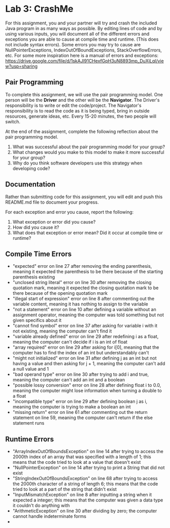 # Lab 3: CrashMe

For this assignment, you and your partner will try and crash the included Java program in as many ways as possible. By editing lines of code and by using various inputs, you will document all of the different errors and exceptions you are able to cause at compile time and runtime. (This does not include syntax errors). Some errors you may try to cause are NullPointerExceptions, IndexOutOfBoundExceptions, StackOverflowErrors, etc. For some more inspiration here is a manual of errors and exceptions: https://drive.google.com/file/d/1skAJl91CHexfGpH3uN8893mp_DuXjLql/view?usp=sharing

## Pair Programming
To complete this assignment, we will use the pair programming model. One person will be the **Driver** and the other will be the **Navigator**. The Driver's responsibility is to write or edit the code/project. The Navigator's responsibility is to read the code as it is being typed, bring in outside resources, generate ideas, etc. Every 15-20 minutes, the two people will switch.  

At the end of the assignment, complete the following reflection about the pair programming model.
1. What was successful about the pair programming model for your group?
2. What changes would you make to this model to make it more successful for your group?
3. Why do you think software developers use this strategy when developing code?

## Documentation
Rather than submitting code for this assignment, you will edit and push this README.md file to document your progress.

For each exception and error you cause, report the following:
1. What exception or error did you cause?
2. How did you cause it?
3. What does that exception or error mean? Did it occur at compile time or runtime?

## Compile Time Errors
- "expected" error on line 27 after removing the ending parenthesis, meaning it expected the parenthesis to be there because of the starting parenthesis existing
- "unclosed string literal" error on line 30 after removing the closing quotation mark, meaning it expected the closing quotation mark to be there because of the opening quotation mark
- "illegal start of expression" error on line 8 after commenting out the variable content, meaning it has nothing to assign to the variable 
- "not a statement" error on line 10 after defining a variable without an assignment operator, meaning the computer was told something but not given specifics about it
- "cannot find symbol" error on line 37 after asking for variable i with it not existing, meaning the computer can't find it
- "variable already defined" error on line 29 after redefining i as a float, meaning the computer can't decide if i is an int of float
- "array required" error on line 29 after asking for i[0], meaning that the computer has to find the index of an int but understandably can't
- "might not initialized" error on line 31 after defining j as an int but not having a value and then asking for j + 1, meaning the computer can't add a null value and 1
- "bad operand type" error on line 30 after trying to add i and true, meaning the computer can't add an int and a boolean
- "possible lossy conversion" error on line 28 after defining float i to 0.0, meaning the computer might lose information when turning a double to a float
- "incompatible type" error on line 29 after defining boolean j as i, meaning the computer is trying to make a boolean an int
- "missing return" error on line 61 after commenting out the return statement on line 59, meaning the computer can't return if the else statement runs

## Runtime Errors
- "ArrayIndexOutOfBoundsException" on line 14 after trying to access the 2000th index of an array that was specified with a length of 1; this means that the code tried to look at a value that doesn't exist
- "NullPointerException" on line 14 after trying to print a String that did not exist
- "StringIndexOutOfBoundsException" on line 68 after trying to access the 2000th character of a string of length 6; this means that the code tried to look at a part of the string that didn't exist
- "InputMismatchException" on line 8 after inputting a string when it expected a integer; this means that the computer was given a data type it couldn't do anything with
- "ArithmeticException" on line 30 after dividing by zero; the computer cannot handle indeterminate forms
- 